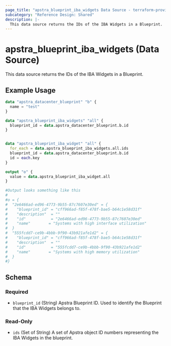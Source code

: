 ```yaml
---
page_title: "apstra_blueprint_iba_widgets Data Source - terraform-provider-apstra"
subcategory: "Reference Design: Shared"
description: |-
  This data source returns the IDs of the IBA Widgets in a Blueprint.
---
```


# apstra_blueprint_iba_widgets (Data Source)

This data source returns the IDs of the IBA Widgets in a Blueprint.


## Example Usage

```terraform
data "apstra_datacenter_blueprint" "b" {
  name = "test"
}

data "apstra_blueprint_iba_widgets" "all" {
  blueprint_id = data.apstra_datacenter_blueprint.b.id
}


data "apstra_blueprint_iba_widget" "all" {
  for_each = data.apstra_blueprint_iba_widgets.all.ids
  blueprint_id = data.apstra_datacenter_blueprint.b.id
  id = each.key
}

output "o" {
  value = data.apstra_blueprint_iba_widget.all
}

#Output looks something like this
#
#o = {
#  "2e6466ad-ed96-4773-9b55-87c7607e30ed" = {
#    "blueprint_id" = "cff966ad-f85f-478f-bae5-b64c1e58d31f"
#    "description"  = ""
#    "id"           = "2e6466ad-ed96-4773-9b55-87c7607e30ed"
#    "name"        = "Systems with high interface utilization"
#  }
#  "555fcdd7-ce9b-4bbb-9f90-43b921afe1d2" = {
#    "blueprint_id" = "cff966ad-f85f-478f-bae5-b64c1e58d31f"
#    "description"  = ""
#    "id"           = "555fcdd7-ce9b-4bbb-9f90-43b921afe1d2"
#    "name"        = "Systems with high memory utilization"
#  }
#}
```

<!-- schema generated by tfplugindocs -->
## Schema

### Required

- `blueprint_id` (String) Apstra Blueprint ID. Used to identify the Blueprint that the IBA Widgets belongs to.

### Read-Only

- `ids` (Set of String) A set of Apstra object ID numbers representing the IBA Widgets in the blueprint.
